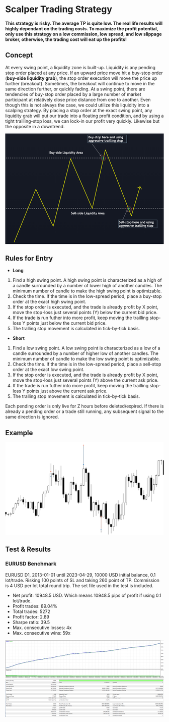 # Scalper Trading Strategy
**This strategy is risky. The average TP is quite low. The real life results will highly dependant on the trading costs. To maximize the profit potential, only use this strategy on a low commission, low spread, and low slippage broker, otherwise, the trading cost will eat up the profits!**

## Concept
At every swing point, a liquidity zone is built-up. Liquidity is any pending stop order placed at any price. If an upward price move hit a buy-stop order (**buy-side liquidity grab**), the stop order execution will move the price up further (breakout). Sometimes, the breakout will continue to move in the same direction further, or quickly fading. 
At a swing point, there are tendencies of buy-stop order placed by a large number of market participant at relatively close price distance from one to another. Even though this is not always the case, we could utilize this liquidity into a scalping strategy. 
By placing a stop order at the exact swing point, any liquidity grab will put our trade into a floating profit condition, and by using a tight trailling-stop loss, we can lock-in our profit very quickly.
Likewise but the opposite in a downtrend.

![](./concept.png)

## Rules for Entry
* __Long__
1. Find a high swing point. A high swing point is characterized as a high of a candle surrounded by a number of lower high of another candles. The minimum number of candle to make the high swing point is optimizable.
2. Check the time. If the time is in the low-spread period, place a buy-stop order at the exact high swing point. 
3. If the stop order is executed, and the trade is already profit by X point, move the stop-loss just several points (Y) below the current bid price. 
4. If the trade is run futher into more profit, keep moving the trailling stop-loss Y points just below the current bid price.
5. The tralling stop movement is calculated in tick-by-tick basis.
* __Short__
1. Find a low swing point. A low swing point is characterized as a low of a candle surrounded by a number of higher low of another candles. The minimum number of candle to make the low swing point is optimizable.
2. Check the time. If the time is in the low-spread period, place a sell-stop order at the exact low swing point. 
3. If the stop order is executed, and the trade is already profit by X point, move the stop-loss just several points (Y) above the current ask price. 
4. If the trade is run futher into more profit, keep moving the trailling stop-loss Y points just above the current ask price.
5. The tralling stop movement is calculated in tick-by-tick basis.

Each pending order is only live for Z hours before deleted/expired. If there is already a pending order or a trade still running, any subsequent signal to the same direction is ignored.

## Example
![](./example.png)

## Test & Results 
### EURUSD Benchmark
EURUSD D1, 2013-01-01 until 2023-04-29, 10000 USD initial balance, 0.1 lot/trade. Risking 100 points of SL and taking 260 point of TP. Commission is 4 USD per lot total round trip.
The set file used in the test is included.

* Net profit: 10948.5 USD. Which means 10948.5 pips of profit if using 0.1 lot/trade.
* Profit trades: 89.04%
* Total trades: 5272
* Profit factor: 2.89
* Sharpe ratio: 39.5
* Max. consecutive losses: 4x
* Max. consecutive wins: 59x

![](./ScalperEquityCurve.png)
![](./ScalperSummary.png)


